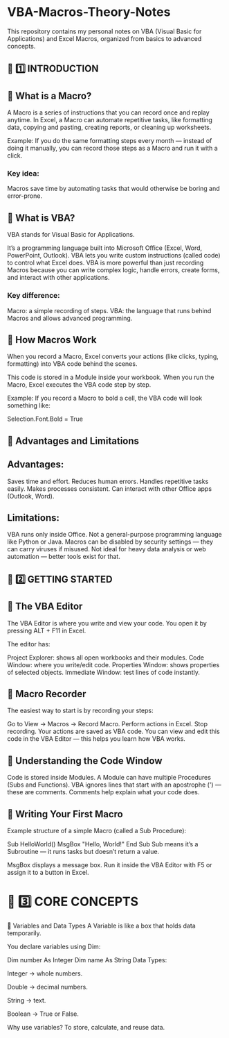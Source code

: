 # VBA-Macros-Theory-Notes
This repository contains my personal notes on VBA (Visual Basic for Applications) and Excel Macros, organized from basics to advanced concepts.

## 🔵 1️⃣ INTRODUCTION
## 📌 What is a Macro?
A Macro is a series of instructions that you can record once and replay anytime.
In Excel, a Macro can automate repetitive tasks, like formatting data, copying and pasting, creating reports, or cleaning up worksheets.

Example: If you do the same formatting steps every month — instead of doing it manually, you can record those steps as a Macro and run it with a click.

### Key idea:
Macros save time by automating tasks that would otherwise be boring and error-prone.

## 📌 What is VBA?
VBA stands for Visual Basic for Applications.

It’s a programming language built into Microsoft Office (Excel, Word, PowerPoint, Outlook).
VBA lets you write custom instructions (called code) to control what Excel does.
VBA is more powerful than just recording Macros because you can write complex logic, handle errors, create forms, and interact with other applications.

### Key difference:

Macro: a simple recording of steps.
VBA: the language that runs behind Macros and allows advanced programming.

## 📌 How Macros Work
When you record a Macro, Excel converts your actions (like clicks, typing, formatting) into VBA code behind the scenes.

This code is stored in a Module inside your workbook.
When you run the Macro, Excel executes the VBA code step by step.

Example:
If you record a Macro to bold a cell, the VBA code will look something like:

Selection.Font.Bold = True

## 📌 Advantages and Limitations
## Advantages:

Saves time and effort.
Reduces human errors.
Handles repetitive tasks easily.
Makes processes consistent.
Can interact with other Office apps (Outlook, Word).

## Limitations:

VBA runs only inside Office.
Not a general-purpose programming language like Python or Java.
Macros can be disabled by security settings — they can carry viruses if misused.
Not ideal for heavy data analysis or web automation — better tools exist for that.

## 🔵 2️⃣ GETTING STARTED
## 📌 The VBA Editor

The VBA Editor is where you write and view your code.
You open it by pressing ALT + F11 in Excel.

The editor has:

Project Explorer: shows all open workbooks and their modules.
Code Window: where you write/edit code.
Properties Window: shows properties of selected objects.
Immediate Window: test lines of code instantly.

## 📌 Macro Recorder

The easiest way to start is by recording your steps:

Go to View → Macros → Record Macro.
Perform actions in Excel.
Stop recording.
Your actions are saved as VBA code.
You can view and edit this code in the VBA Editor — this helps you learn how VBA works.

## 📌 Understanding the Code Window

Code is stored inside Modules.
A Module can have multiple Procedures (Subs and Functions).
VBA ignores lines that start with an apostrophe (') — these are comments.
Comments help explain what your code does.

## 📌 Writing Your First Macro
Example structure of a simple Macro (called a Sub Procedure):

Sub HelloWorld()
    MsgBox "Hello, World!"
End Sub
Sub means it’s a Subroutine — it runs tasks but doesn’t return a value.

MsgBox displays a message box.
Run it inside the VBA Editor with F5 or assign it to a button in Excel.

# 🔵 3️⃣ CORE CONCEPTS
📌 Variables and Data Types
A Variable is like a box that holds data temporarily.

You declare variables using Dim:

Dim number As Integer
Dim name As String
Data Types:

Integer → whole numbers.

Double → decimal numbers.

String → text.

Boolean → True or False.

Why use variables?
To store, calculate, and reuse data.
